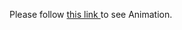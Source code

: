 <!DOCTYPE html>
<html>
  <head>
    <meta http-equiv="Refresh" content="7; url=https://edward795.github.io/JavaScript_For_Animations/" />
  </head>
  <body>
    <p>Please follow <a href="https://edward795.github.io/JavaScript_For_Animations/">this link </a> to see Animation.</p>
  </body>
</html>
